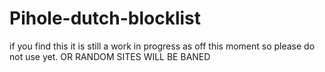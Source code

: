 # Pihole-dutch-blocklist
if you find this it is still a work in progress as off this moment so please do not use yet. OR RANDOM SITES WILL BE BANED
